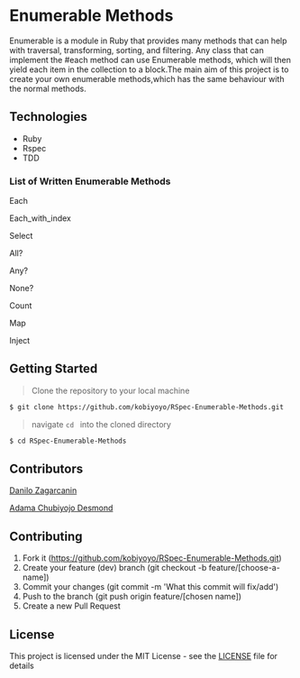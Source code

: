# Enumerable Methods
Enumerable is a module in Ruby that provides many methods that can help with traversal, transforming, sorting, and filtering. Any class that can implement the #each method can use Enumerable methods, which will then yield each item in the collection to a block.The main aim of this project is to create your own enumerable methods,which has the same behaviour with the normal methods. 
## Technologies

- Ruby
- Rspec
- TDD

### List of Written Enumerable Methods
Each

Each_with_index

Select

All?

Any?

None?

Count

Map

Inject

## Getting Started

> Clone the repository to your local machine

```sh
$ git clone https://github.com/kobiyoyo/RSpec-Enumerable-Methods.git
```

> navigate ```cd ``` into the cloned directory

```sh
$ cd RSpec-Enumerable-Methods
```
## Contributors
[Danilo Zagarcanin ](https://github.com/danilozag1992)

[Adama Chubiyojo Desmond](https://github.com/kobiyoyo)

## Contributing

1. Fork it (https://github.com/kobiyoyo/RSpec-Enumerable-Methods.git)
2. Create your feature (dev) branch (git checkout -b feature/[choose-a-name])
3. Commit your changes (git commit -m 'What this commit will fix/add')
4. Push to the branch (git push origin feature/[chosen name])
5. Create a new Pull Request

## License

This project is licensed under the MIT License - see the [LICENSE](./LICENSE.md) file for details
